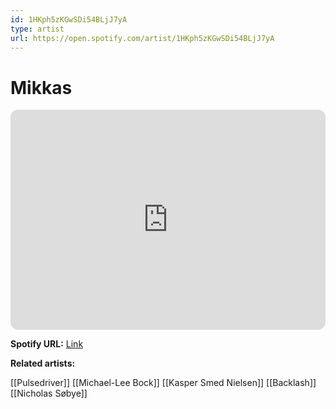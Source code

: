 ```yaml
---
id: 1HKph5zKGwSDi54BLjJ7yA
type: artist
url: https://open.spotify.com/artist/1HKph5zKGwSDi54BLjJ7yA
---
```

# Mikkas

<iframe style="border-radius:12px" src="https://open.spotify.com/embed/artist/1HKph5zKGwSDi54BLjJ7yA" width="100%" height="352" frameBorder="0" allowfullscreen="" allow="autoplay; clipboard-write; encrypted-media; fullscreen; picture-in-picture" loading="lazy"></iframe>

**Spotify URL:** [Link](https://open.spotify.com/artist/1HKph5zKGwSDi54BLjJ7yA)

**Related artists:**

[[Pulsedriver]]
[[Michael-Lee Bock]]
[[Kasper Smed Nielsen]]
[[Backlash]]
[[Nicholas Søbye]]
